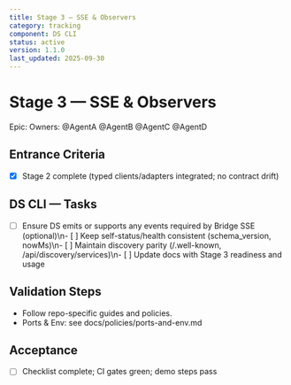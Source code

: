 ```yaml
---
title: Stage 3 — SSE & Observers
category: tracking
component: DS CLI
status: active
version: 1.1.0
last_updated: 2025-09-30
---
```


# Stage 3 — SSE & Observers

Epic: <link to MVP Orchestration Epic>
Owners: @AgentA @AgentB @AgentC @AgentD

## Entrance Criteria
- [x] Stage 2 complete (typed clients/adapters integrated; no contract drift)

## DS CLI — Tasks
- [ ] Ensure DS emits or supports any events required by Bridge SSE (optional)\n- [ ] Keep self-status/health consistent (schema_version, nowMs)\n- [ ] Maintain discovery parity (/.well-known, /api/discovery/services)\n- [ ] Update docs with Stage 3 readiness and usage

## Validation Steps

- Follow repo-specific guides and policies.
- Ports & Env: see docs/policies/ports-and-env.md

## Acceptance
- [ ] Checklist complete; CI gates green; demo steps pass
